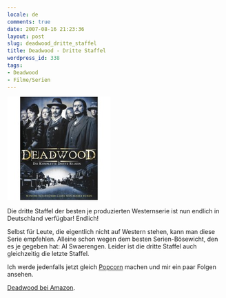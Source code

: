 ```yaml
---
locale: de
comments: true
date: 2007-08-16 21:23:36
layout: post
slug: deadwood_dritte_staffel
title: Deadwood - Dritte Staffel
wordpress_id: 338
tags:
- Deadwood
- Filme/Serien
---
```


[![](/images/2007-08-16-deadwood_dritte_staffel/deadwood.jpg)](http://www.amazon.de/gp/product/B000OQF5S2?ie=UTF8&tag=wannawork-21&linkCode=as2&camp=1638&creative=6742&creativeASIN=B000OQF5S2)

Die dritte Staffel der besten je produzierten Westernserie ist nun endlich in
Deutschland verfügbar! Endlich!

Selbst für Leute, die eigentlich nicht auf Western stehen, kann man diese Serie
empfehlen. Alleine schon wegen dem besten Serien-Bösewicht, den es je gegeben
hat: Al Swaerengen. Leider ist die dritte Staffel auch gleichzeitig die letzte
Staffel. 

Ich werde jedenfalls jetzt gleich
[Popcorn](http://blog.wannawork.de/index.php/2005/08/15/popcorn) machen und mir
ein paar Folgen ansehen.

[Deadwood bei Amazon](http://www.amazon.de/gp/product/B000OQF5S2?ie=UTF8&tag=wannawork-21&linkCode=as2&camp=1638&creative=6742&creativeASIN=B000OQF5S2).
